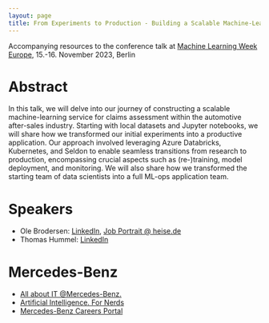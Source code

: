 ```yaml
---
layout: page
title: From Experiments to Production - Building a Scalable Machine-Learning Service for Claims Assessment
---
```


Accompanying resources to the conference talk at [Machine Learning Week Europe](https://machinelearningweek.eu/), 15.-16. November 2023, Berlin

# Abstract
In this talk, we will delve into our journey of constructing a scalable machine-learning service for claims assessment within the automotive after-sales industry. Starting with local datasets and Jupyter notebooks, we will share how we transformed our initial experiments into a productive application. Our approach involved leveraging Azure Databricks, Kubernetes, and Seldon to enable seamless transitions from research to production, encompassing crucial aspects such as (re-)training, model deployment, and monitoring. We will also share how we transformed the starting team of data scientists into a full ML-ops application team.

# Speakers
* Ole Brodersen: [LinkedIn](https://www.linkedin.com/in/brodersen-ole), [Job Portrait @ heise.de](https://www.heise.de/hintergrund/Jobs-in-the-automotive-industry-Machine-Learning-Engineer-9286444.html 
)
* Thomas Hummel: [LinkedIn](https://www.linkedin.com/in/hummelthomas)

# Mercedes-Benz
* [All about IT @Mercedes-Benz.](https://mb4.me/all-about-it)
* [Artificial Intelligence. For Nerds](https://group.mercedes-benz.com/careers/about-us/artificial-intelligence/for-nerds/)
* [Mercedes-Benz Careers Portal](https://group.mercedes-benz.com/careers/job-search/)